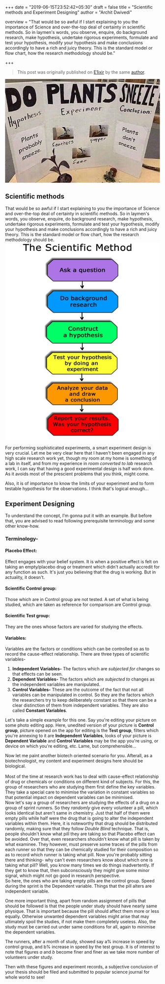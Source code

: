 +++
date = "2019-06-15T23:52:42+05:30"
draft = false
title = "Scientific methods and Experiment Designing"
author = "Archit Dwivedi"

overview = "That would be so awful if I start explaining to you the importance of Science and over-the-top deal of certainty in scientific methods. So in laymen's words, you observe, enquire, do background research, make hypothesis, undertake rigorous experiments, formulate and test your hypothesis, modify your hypothesis and make conclusions accordingly to have a rich and juicy theory. This is the standard model or flow chart, how the research methodology should be."

+++

> This post was originally published on [E1ixir](https://e1ixir.netlify.com) by the same [author](https://github.com/evi1haxor/).

<img class="c" src="https://raw.githubusercontent.com/bio1ixir/blog/master/static/scenthu3.jpg">



## Scientific methods
That would be so awful if I start explaining to you the importance of Science and over-the-top deal of certainty in scientific methods. So in laymen's words, you observe, enquire, do background research, make hypothesis, undertake rigorous experiments, formulate and test your hypothesis, modify your hypothesis and make conclusions accordingly to have a rich and juicy theory. This is the standard model or flow chart, how the research methodology should be.
<img class="b" src="https://raw.githubusercontent.com/evi1haxor/e1ixir/master/static/Screenshot_2018-09-02-12-45-51-493_net.ia.iawriter.png">



For performing sophisticated experiments, a smart experiment design is very crucial. Let me be very clear here that I haven't been engaged in any high scale research work yet, though my room at my home is something of a lab in itself, and from my experience in _room converted to lab_ research work, I can say that having a good experimental design is half work done. As it avoids most of the prescient problems that you think, might come.

Also, it is of importance to know the limits of your experiment and to form testable hypothesis for the observations. I think that's logical enough...


## Experiment Designing
To understand the concept, I'm gonna put it with an example. But before that, you are advised to read following prerequisite terminology and some other know-how.

### Terminology-

#### Placebo Effect: 
Effect engages with your belief system. It is when a positive effect is felt on taking an empty/placebo drug or treatment which didn't actually accredit for any function as such. It's just you believing that the drug is working. But in actuality, it doesn't.

#### Scientific Control group:
Those which are in Control group are not tested. A set of what is being studied, which are taken as reference for comparison are Control group.

#### Scientific Test group:
They are the ones whose factors are varied for studying the effects.

#### Variables:
Variables are the factors or conditions which can be controlled so as to record the cause-effect relationship. There are three types of scientific variables-<br>
1. **Independent Variables-** The factors which are _subjected for_ changes so that effects can be seen.<br>
2. **Dependent Variables-** The factors which are _subjected to_ changes as the independent variables are manipulated.<br>
3. **Control Variables-** These are the outcome of the fact that not all variables can be manipulated in control. So they are the factors which the researchers try to keep deliberately constant so that there can be a clear distinction of them from independent variables. They are also called **Constant Variables**.


Let's take a simple example for this one. Say you're editing your picture on some photo editing app. Here, unedited version of your picture is **Control group**, picture opened on the app for editing is the **Test group**, filters which you're annexing to it are **Independent Variables**, looks of your picture is **Dependent Variable** and **Control Variables** may be the app you're using, or device on which you're editing, etc. Lame, but comprehensible...


Now let me paint another biotech oriented scenario for you. Afterall, as a biotechnologist, my content and experiment designs here should be biological.<br><br>
Most of the time at research work has to deal with cause-effect relationship of drug or chemicals or conditions on different kind of subjects. For this, the group of researchers who are studying them first define the key variables.  They take a special care to minimise the variation in constant variables so that potential impact on dependent variables can be minimised.<br>
Now let's say a group of researchers are studying the effects of a drug on a group of sprint runners. So they _randomly_ give every volunteer a pill, which looks identical but aren't same in chemistry. Just that half of them were empty pills while half were the drug that is going to alter the independent variables within them. Here, it is noteworthy that drug should be distributed randomly, making sure that they follow _Double Blind_ technique. That is, people shouldn't know what pill they are taking so that Placebo effect can be avoided. Over that, even researchers shouldn't know what pill is taken by what examinee. They however, must preserve some traces of the pills from each runner so that they can be chemically studied for their composition so as to record which runner is taking what pill. Now you're probably sitting there and thinking- why can't even researchers know about which one is taking what pill? Well, you know many times we do things inadvertently. If they get to know that, then subconsciously they might give some minor signal, which might not go good in research perspective.<br>
So here, the ones who are taking empty pills are the control group. Speed during the sprint is the Dependent variable. Things that the pill alters are independent variable.

One more important thing, apart from  random  assignment  of  pills that should be followed is that the people under study should have nearly same physique. That is important because the pill should affect them more or less equally. Otherwise unwanted dependent variables might arise that may ultimately spoil the studies, if not make them completely useless.
Also, the study must be carried out under same conditions for all, again to minimise the dependent variables.

The runners, after a month of study, showed say a% increase in speed by control group, and b% increase in speed by the test group. It is of interest to note that figures _a_ and _b_ become finer and finer as we take more number of volunteers under study. 


Then with these figures and experiment records, a subjective conclusion of your thesis should be filed and submitted to popular science journal for whole world to see!
